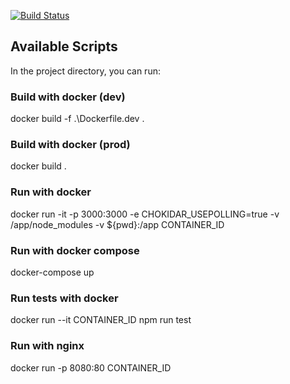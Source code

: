 [![Build Status](https://travis-ci.org/troig/learn-docker-kubernetes.svg?branch=develop)](https://travis-ci.org/troig/learn-docker-kubernetes)

## Available Scripts

In the project directory, you can run:

### Build with docker (dev)
docker build -f .\Dockerfile.dev .

### Build with docker (prod)
docker build .

### Run with docker
docker run -it -p 3000:3000 -e CHOKIDAR_USEPOLLING=true -v /app/node_modules -v ${pwd}:/app CONTAINER_ID

### Run with docker compose
docker-compose up

### Run tests with docker
docker run --it CONTAINER_ID npm run test

### Run with nginx
docker run -p 8080:80 CONTAINER_ID
